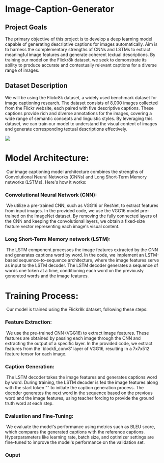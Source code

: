 # Image-Caption-Generator

## **Project Goals**
The primary objective of this project is to develop a deep learning model capable of generating descriptive captions for images automatically. Aim is to harness the complementary strengths of CNNs and LSTMs to extract meaningful image features and generate coherent textual descriptions. By training our model on the Flickr8k dataset, we seek to demonstrate its ability to produce accurate and contextually relevant captions for a diverse range of images.
​
## **Dataset Description**
We will be using the Flickr8k dataset, a widely used benchmark dataset for image captioning research. The dataset consists of 8,000 images collected from the Flickr website, each paired with five descriptive captions. These captions provide rich and diverse annotations for the images, covering a wide range of semantic concepts and linguistic styles. By leveraging this dataset, we can train our model to understand the visual content of images and generate corresponding textual descriptions effectively.

<img src="https://miro.medium.com/max/1400/1*6BFOIdSHlk24Z3DFEakvnQ.png">

# **Model Architecture:**
​
Our image captioning model architecture combines the strengths of Convolutional Neural Networks (CNNs) and Long Short-Term Memory networks (LSTMs). Here's how it works:



### **Convolutional Neural Network (CNN):**
​
We utilize a pre-trained CNN, such as VGG16 or ResNet, to extract features from input images. In the provided code, we use the VGG16 model pre-trained on the ImageNet dataset.
By removing the fully connected layers of the CNN and keeping the convolutional layers, we obtain a fixed-size feature vector representing each image's visual content.
​
### **Long Short-Term Memory network (LSTM):**
​
The LSTM component processes the image features extracted by the CNN and generates captions word by word.
In the code, we implement an LSTM-based sequence-to-sequence architecture, where the image features serve as input to the LSTM decoder.
The LSTM decoder generates a sequence of words one token at a time, conditioning each word on the previously generated words and the image features.

# **Training Process:**
​
Our model is trained using the Flickr8k dataset, following these steps:
​
### **Feature Extraction:**
​
We use the pre-trained CNN (VGG16) to extract image features. These features are obtained by passing each image through the CNN and extracting the output of a specific layer.
In the provided code, we extract features from the 'block5_conv3' layer of VGG16, resulting in a 7x7x512 feature tensor for each image.
​
### **Caption Generation:**
​
The LSTM decoder takes the image features and generates captions word by word.
During training, the LSTM decoder is fed the image features along with the start token "<start>" to initiate the caption generation process.
The decoder generates the next word in the sequence based on the previous word and the image features, using teacher forcing to provide the ground truth word at each step.
    
### **Evaluation and Fine-Tuning:**
​
We evaluate the model's performance using metrics such as BLEU score, which compares the generated captions with the reference captions.
Hyperparameters like learning rate, batch size, and optimizer settings are fine-tuned to improve the model's performance on the validation set.

### **Ouput**
